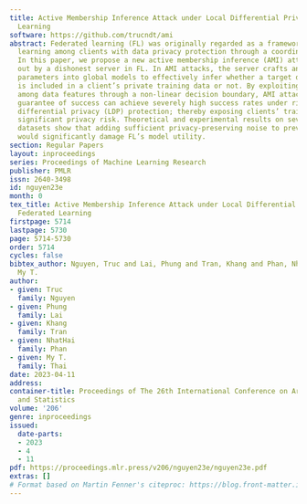 ```yaml
---
title: Active Membership Inference Attack under Local Differential Privacy in Federated
  Learning
software: https://github.com/trucndt/ami
abstract: Federated learning (FL) was originally regarded as a framework for collaborative
  learning among clients with data privacy protection through a coordinating server.
  In this paper, we propose a new active membership inference (AMI) attack carried
  out by a dishonest server in FL. In AMI attacks, the server crafts and embeds malicious
  parameters into global models to effectively infer whether a target data sample
  is included in a client’s private training data or not. By exploiting the correlation
  among data features through a non-linear decision boundary, AMI attacks with a certified
  guarantee of success can achieve severely high success rates under rigorous local
  differential privacy (LDP) protection; thereby exposing clients’ training data to
  significant privacy risk. Theoretical and experimental results on several benchmark
  datasets show that adding sufficient privacy-preserving noise to prevent our attack
  would significantly damage FL’s model utility.
section: Regular Papers
layout: inproceedings
series: Proceedings of Machine Learning Research
publisher: PMLR
issn: 2640-3498
id: nguyen23e
month: 0
tex_title: Active Membership Inference Attack under Local Differential Privacy in
  Federated Learning
firstpage: 5714
lastpage: 5730
page: 5714-5730
order: 5714
cycles: false
bibtex_author: Nguyen, Truc and Lai, Phung and Tran, Khang and Phan, NhatHai and Thai,
  My T.
author:
- given: Truc
  family: Nguyen
- given: Phung
  family: Lai
- given: Khang
  family: Tran
- given: NhatHai
  family: Phan
- given: My T.
  family: Thai
date: 2023-04-11
address:
container-title: Proceedings of The 26th International Conference on Artificial Intelligence
  and Statistics
volume: '206'
genre: inproceedings
issued:
  date-parts:
  - 2023
  - 4
  - 11
pdf: https://proceedings.mlr.press/v206/nguyen23e/nguyen23e.pdf
extras: []
# Format based on Martin Fenner's citeproc: https://blog.front-matter.io/posts/citeproc-yaml-for-bibliographies/
---
```

